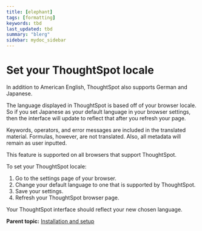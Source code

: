 ```yaml
---
title: [elephant]
tags: [formatting]
keywords: tbd
last_updated: tbd
summary: "blerg"
sidebar: mydoc_sidebar
---
```

# Set your ThoughtSpot locale

In addition to American English, ThoughtSpot also supports German and Japanese.

The language displayed in ThoughtSpot is based off of your browser locale. So if you set Japanese as your default language in your browser settings, then the interface will update to reflect that after you refresh your page.

Keywords, operators, and error messages are included in the translated material. Formulas, however, are not translated. Also, all metadata will remain as user inputted.

This feature is supported on all browsers that support ThoughtSpot.

To set your ThoughtSpot locale:

1.   Go to the settings page of your browser. 
2.   Change your default language to one that is supported by ThoughtSpot. 
3.   Save your settings. 
4.   Refresh your ThoughtSpot browser page. 

Your ThoughtSpot interface should reflect your new chosen language.

**Parent topic:** [Installation and setup](../../admin/setup/intro.html)

